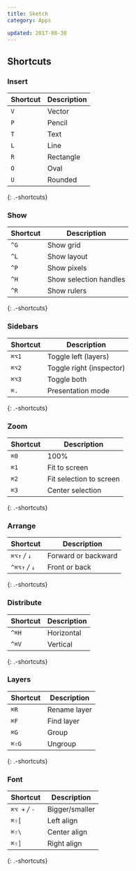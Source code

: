 ```yaml
---
title: Sketch
category: Apps

updated: 2017-08-30
---
```


## Shortcuts



### Insert

| Shortcut | Description |
| -------- | ----------- |
| `V`      | Vector      |
| `P`      | Pencil      |
| `T`      | Text        |
| `L`      | Line        |
| `R`      | Rectangle   |
| `O`      | Oval        |
| `U`      | Rounded     |

{: .-shortcuts}

### Show

| Shortcut | Description            |
| -------- | ---------------------- |
| `^G`     | Show grid              |
| `^L`     | Show layout            |
| `^P`     | Show pixels            |
| `^H`     | Show selection handles |
| `^R`     | Show rulers            |

{: .-shortcuts}

### Sidebars

| Shortcut | Description              |
| -------- | ------------------------ |
| `⌘⌥1`    | Toggle left (layers)     |
| `⌘⌥2`    | Toggle right (inspector) |
| `⌘⌥3`    | Toggle both              |
| `⌘.`     | Presentation mode        |

{: .-shortcuts}

### Zoom

| Shortcut | Description             |
| -------- | ----------------------- |
| `⌘0`     | 100%                    |
| `⌘1`     | Fit to screen           |
| `⌘2`     | Fit selection to screen |
| `⌘3`     | Center selection        |

{: .-shortcuts}

### Arrange

| Shortcut       | Description         |
| -------------- | ------------------- |
| `⌘⌥↑` _/_ `↓`  | Forward or backward |
| `^⌘⌥↑` _/_ `↓` | Front or back       |

{: .-shortcuts}

### Distribute

| Shortcut | Description |
| -------- | ----------- |
| `^⌘H`    | Horizontal  |
| `^⌘V`    | Vertical    |

{: .-shortcuts}

### Layers

| Shortcut | Description  |
| -------- | ------------ |
| `⌘R`     | Rename layer |
| `⌘F`     | Find layer   |
| `⌘G`     | Group        |
| `⌘⇧G`    | Ungroup      |

{: .-shortcuts}

### Font

| Shortcut       | Description    |
| -------------- | -------------- |
| `⌘⌥ +` _/_ `-` | Bigger/smaller |
| `⌘⇧[`          | Left align     |
| `⌘⇧\`          | Center align   |
| `⌘⇧]`          | Right align    |

{: .-shortcuts}
